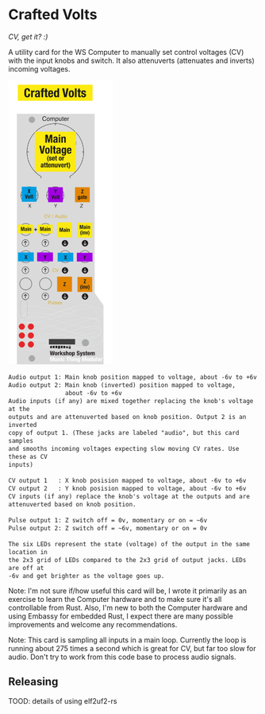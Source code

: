 
# Crafted Volts 
*CV, get it? :)*

A utility card for the WS Computer to manually set control voltages (CV)
with the input knobs and switch. It also attenuverts (attenuates and inverts)
incoming voltages.

<img src="CV_quickref.png" width="210px">

```text
Audio output 1: Main knob position mapped to voltage, about -6v to +6v
Audio output 2: Main knob (inverted) position mapped to voltage,
                about -6v to +6v
Audio inputs (if any) are mixed together replacing the knob's voltage at the
outputs and are attenuverted based on knob position. Output 2 is an inverted
copy of output 1. (These jacks are labeled "audio", but this card samples
and smooths incoming voltages expecting slow moving CV rates. Use these as CV
inputs)

CV output 1   : X knob posision mapped to voltage, about -6v to +6v
CV output 2   : Y knob posision mapped to voltage, about -6v to +6v
CV inputs (if any) replace the knob's voltage at the outputs and are
attenuverted based on knob position.

Pulse output 1: Z switch off = 0v, momentary or on = ~6v
Pulse output 2: Z switch off = ~6v, momentary or on = 0v

The six LEDs represent the state (voltage) of the output in the same location in
the 2x3 grid of LEDs compared to the 2x3 grid of output jacks. LEDs are off at
-6v and get brighter as the voltage goes up.
```

Note: I'm not sure if/how useful this card will be, I wrote it primarily as an
exercise to learn the Computer hardware and to make sure it's all controllable
from Rust. Also, I'm new to both the Computer hardware and using Embassy for
embedded Rust, I expect there are many possible improvements and welcome any
recommendations.

Note: This card is sampling all inputs in a main loop. Currently the loop is
running about 275 times a second which is great for CV, but far too slow for
audio. Don't try to work from this code base to process audio signals.

## Releasing

TOOD: details of using elf2uf2-rs
